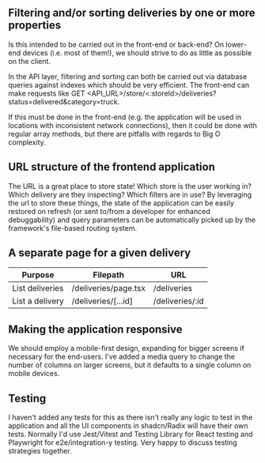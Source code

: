 ## Filtering and/or sorting deliveries by one or more properties

Is this intended to be carried out in the front-end or back-end? On lower-end devices (i.e. most of them!), we should strive to do as little as possible on the client.

In the API layer, filtering and sorting can both be carried out via database queries against indexes which should be very efficient. The front-end can make requests like GET <API_URL>/store/<:storeId>/deliveries?status=delivered&category=truck.

If this must be done in the front-end (e.g. the application will be used in locations with inconsistent network connections), then it could be done with regular array methods, but there are pitfalls with regards to Big O complexity.

## URL structure of the frontend application

The URL is a great place to store state! Which store is the user working in? Which delivery are they inspecting? Which filters are in use? By leveraging the url to store these things, the state of the application can be easily restored on refresh (or sent to/from a developer for enhanced debuggability) and query parameters can be automatically picked up by the framework's file-based routing system.

## A separate page for a given delivery

| Purpose         | Filepath             | URL             |
| --------------- | -------------------- | --------------- |
| List deliveries | /deliveries/page.tsx | /deliveries     |
| List a delivery | /deliveries/[...id]  | /deliveries/:id |

## Making the application responsive

We should employ a mobile-first design, expanding for bigger screens if necessary for the end-users. I've added a media query to change the number of columns on larger screens, but it defaults to a single column on mobile devices.

## Testing

I haven't added any tests for this as there isn't really any logic to test in the application and all the UI components in shadcn/Radix will have their own tests. Normally I'd use Jest/Vitest and Testing Library for React testing and Playwright for e2e/integration-y testing. Very happy to discuss testing strategies together.
